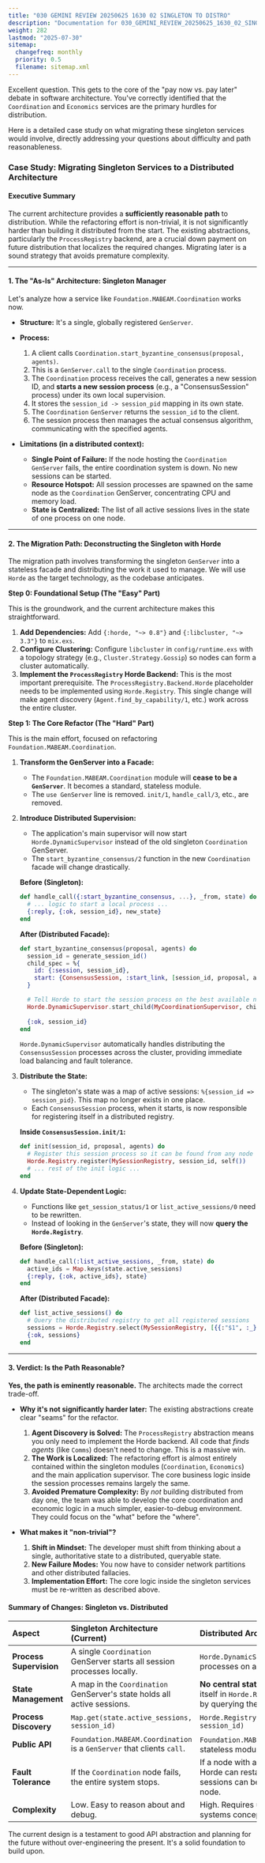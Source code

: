 ```yaml
---
title: "030 GEMINI REVIEW 20250625 1630 02 SINGLETON TO DISTRO"
description: "Documentation for 030_GEMINI_REVIEW_20250625_1630_02_SINGLETON_TO_DISTRO from the Foundation repository."
weight: 282
lastmod: "2025-07-30"
sitemap:
  changefreq: monthly
  priority: 0.5
  filename: sitemap.xml
---
```


Excellent question. This gets to the core of the "pay now vs. pay later" debate in software architecture. You've correctly identified that the `Coordination` and `Economics` services are the primary hurdles for distribution.

Here is a detailed case study on what migrating these singleton services would involve, directly addressing your questions about difficulty and path reasonableness.

### Case Study: Migrating Singleton Services to a Distributed Architecture

#### Executive Summary

The current architecture provides a **sufficiently reasonable path** to distribution. While the refactoring effort is non-trivial, it is not significantly harder than building it distributed from the start. The existing abstractions, particularly the `ProcessRegistry` backend, are a crucial down payment on future distribution that localizes the required changes. Migrating later is a sound strategy that avoids premature complexity.

---

#### 1. The "As-Is" Architecture: Singleton Manager

Let's analyze how a service like `Foundation.MABEAM.Coordination` works now.

*   **Structure:** It's a single, globally registered `GenServer`.
*   **Process:**
    1.  A client calls `Coordination.start_byzantine_consensus(proposal, agents)`.
    2.  This is a `GenServer.call` to the single `Coordination` process.
    3.  The `Coordination` process receives the call, generates a new session ID, and **starts a new session process** (e.g., a "ConsensusSession" process) under its own local supervision.
    4.  It stores the `session_id -> session_pid` mapping in its own state.
    5.  The `Coordination` `GenServer` returns the `session_id` to the client.
    6.  The session process then manages the actual consensus algorithm, communicating with the specified agents.

*   **Limitations (in a distributed context):**
    *   **Single Point of Failure:** If the node hosting the `Coordination` `GenServer` fails, the entire coordination system is down. No new sessions can be started.
    *   **Resource Hotspot:** All session processes are spawned on the same node as the `Coordination` GenServer, concentrating CPU and memory load.
    *   **State is Centralized:** The list of all active sessions lives in the state of one process on one node.

---

#### 2. The Migration Path: Deconstructing the Singleton with Horde

The migration path involves transforming the singleton `GenServer` into a stateless facade and distributing the work it used to manage. We will use `Horde` as the target technology, as the codebase anticipates.

**Step 0: Foundational Setup (The "Easy" Part)**

This is the groundwork, and the current architecture makes this straightforward.

1.  **Add Dependencies:** Add `{:horde, "~> 0.8"}` and `{:libcluster, "~> 3.3"}` to `mix.exs`.
2.  **Configure Clustering:** Configure `libcluster` in `config/runtime.exs` with a topology strategy (e.g., `Cluster.Strategy.Gossip`) so nodes can form a cluster automatically.
3.  **Implement the `ProcessRegistry` Horde Backend:** This is the most important prerequisite. The `ProcessRegistry.Backend.Horde` placeholder needs to be implemented using `Horde.Registry`. This single change will make agent discovery (`Agent.find_by_capability/1`, etc.) work across the entire cluster.

**Step 1: The Core Refactor (The "Hard" Part)**

This is the main effort, focused on refactoring `Foundation.MABEAM.Coordination`.

1.  **Transform the GenServer into a Facade:**
    *   The `Foundation.MABEAM.Coordination` module will **cease to be a `GenServer`**. It becomes a standard, stateless module.
    *   The `use GenServer` line is removed. `init/1`, `handle_call/3`, etc., are removed.

2.  **Introduce Distributed Supervision:**
    *   The application's main supervisor will now start `Horde.DynamicSupervisor` instead of the old singleton `Coordination` GenServer.
    *   The `start_byzantine_consensus/2` function in the new `Coordination` facade will change drastically.

    **Before (Singleton):**
    ```elixir
    def handle_call({:start_byzantine_consensus, ...}, _from, state) do
      # ... logic to start a local process ...
      {:reply, {:ok, session_id}, new_state}
    end
    ```

    **After (Distributed Facade):**
    ```elixir
    def start_byzantine_consensus(proposal, agents) do
      session_id = generate_session_id()
      child_spec = %{
        id: {:session, session_id},
        start: {ConsensusSession, :start_link, [session_id, proposal, agents]}
      }

      # Tell Horde to start the session process on the best available node
      Horde.DynamicSupervisor.start_child(MyCoordinationSupervisor, child_spec)
      
      {:ok, session_id}
    end
    ```
    `Horde.DynamicSupervisor` automatically handles distributing the `ConsensusSession` processes across the cluster, providing immediate load balancing and fault tolerance.

3.  **Distribute the State:**
    *   The singleton's state was a map of active sessions: `%{session_id => session_pid}`. This map no longer exists in one place.
    *   Each `ConsensusSession` process, when it starts, is now responsible for registering itself in a distributed registry.

    **Inside `ConsensusSession.init/1`:**
    ```elixir
    def init(session_id, proposal, agents) do
      # Register this session process so it can be found from any node
      Horde.Registry.register(MySessionRegistry, session_id, self())
      # ... rest of the init logic ...
    end
    ```

4.  **Update State-Dependent Logic:**
    *   Functions like `get_session_status/1` or `list_active_sessions/0` need to be rewritten.
    *   Instead of looking in the `GenServer`'s state, they will now **query the `Horde.Registry`**.

    **Before (Singleton):**
    ```elixir
    def handle_call(:list_active_sessions, _from, state) do
      active_ids = Map.keys(state.active_sessions)
      {:reply, {:ok, active_ids}, state}
    end
    ```

    **After (Distributed Facade):**
    ```elixir
    def list_active_sessions() do
      # Query the distributed registry to get all registered sessions
      sessions = Horde.Registry.select(MySessionRegistry, [{{:"$1", :_}, [], [:"$1"]}])
      {:ok, sessions}
    end
    ```

---

#### 3. Verdict: Is the Path Reasonable?

**Yes, the path is eminently reasonable.** The architects made the correct trade-off.

*   **Why it's not significantly harder later:** The existing abstractions create clear "seams" for the refactor.
    1.  **Agent Discovery is Solved:** The `ProcessRegistry` abstraction means you only need to implement the Horde backend. All code that *finds agents* (like `Comms`) doesn't need to change. This is a massive win.
    2.  **The Work is Localized:** The refactoring effort is almost entirely contained within the singleton modules (`Coordination`, `Economics`) and the main application supervisor. The core business logic inside the session processes remains largely the same.
    3.  **Avoided Premature Complexity:** By *not* building distributed from day one, the team was able to develop the core coordination and economic logic in a much simpler, easier-to-debug environment. They could focus on the "what" before the "where".

*   **What makes it "non-trivial"?**
    1.  **Shift in Mindset:** The developer must shift from thinking about a single, authoritative state to a distributed, queryable state.
    2.  **New Failure Modes:** You now have to consider network partitions and other distributed fallacies.
    3.  **Implementation Effort:** The core logic inside the singleton services must be re-written as described above.

#### Summary of Changes: Singleton vs. Distributed

| Aspect | Singleton Architecture (Current) | Distributed Architecture (Future) |
| :--- | :--- | :--- |
| **Process Supervision** | A single `Coordination` GenServer starts all session processes locally. | `Horde.DynamicSupervisor` starts session processes on any node in the cluster. |
| **State Management** | A map in the `Coordination` GenServer's state holds all active sessions. | **No central state.** Each session registers itself in `Horde.Registry`. State is discovered by querying the registry. |
| **Process Discovery** | `Map.get(state.active_sessions, session_id)` | `Horde.Registry.lookup(MySessionRegistry, session_id)` |
| **Public API** | `Foundation.MABEAM.Coordination` is a `GenServer` that clients `call`. | `Foundation.MABEAM.Coordination` is a stateless module (facade) that clients call. |
| **Fault Tolerance** | If the `Coordination` node fails, the entire system stops. | If a node with a session process fails, Horde can restart it on another node. New sessions can be started on any healthy node. |
| **Complexity** | Low. Easy to reason about and debug. | High. Requires understanding distributed systems concepts. |

The current design is a testament to good API abstraction and planning for the future without over-engineering the present. It's a solid foundation to build upon.
